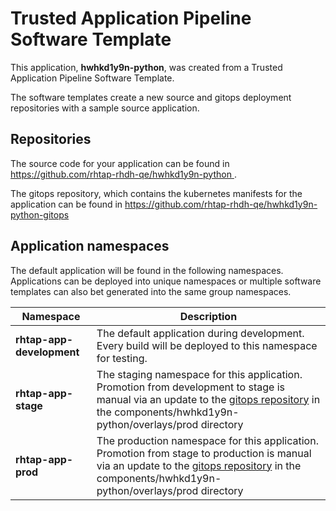 # Trusted Application Pipeline Software Template

This application, **hwhkd1y9n-python**, was created from a Trusted Application Pipeline Software Template.

The software templates create a new source and gitops deployment repositories with a sample source application. 

## Repositories

The source code for your application can be found in [https://github.com/rhtap-rhdh-qe/hwhkd1y9n-python ](https://github.com/rhtap-rhdh-qe/hwhkd1y9n-python ).
 
The gitops repository, which contains the kubernetes manifests for the application can be found in 
[https://github.com/rhtap-rhdh-qe/hwhkd1y9n-python-gitops ](https://github.com/rhtap-rhdh-qe/hwhkd1y9n-python-gitops ) 

## Application namespaces 

The default application will be found in the following namespaces. Applications can be deployed into unique namespaces or multiple software templates can also bet generated into the same group namespaces.  

|  Namespace   |  Description   |  
| -------- | -------- |   
| **rhtap-app-development** | The default application during development. Every build will be deployed to this namespace for testing. | 
| **rhtap-app-stage** | The staging namespace for this application. Promotion from development to stage is manual via an update to the [gitops repository](https://github.com/rhtap-rhdh-qe/hwhkd1y9n-python-gitops ) in the components/hwhkd1y9n-python/overlays/prod directory |  
| **rhtap-app-prod** | The production namespace for this application. Promotion from stage to production is manual via an update to the [gitops repository](https://github.com/rhtap-rhdh-qe/hwhkd1y9n-python-gitops ) in the components/hwhkd1y9n-python/overlays/prod directory | 